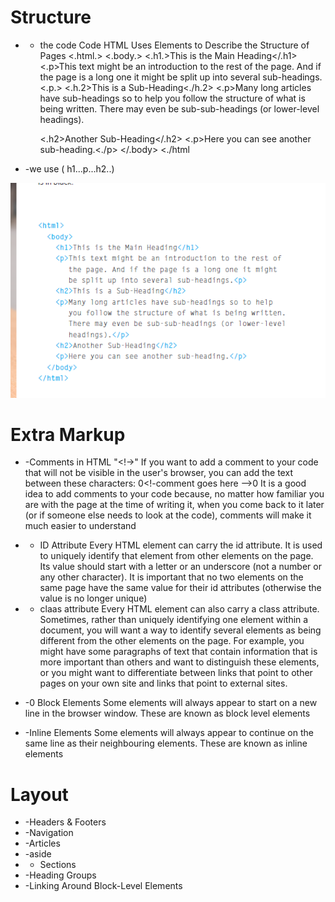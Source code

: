 # Structure

* - the code 
Code
HTML Uses Elements
to Describe the 
Structure of Pages
<.html.>
 <.body.>
 <.h1.>This is the Main Heading</.h1>
 <.p>This text might be an introduction to the rest of 
 the page. And if the page is a long one it might 
 be split up into several sub-headings.<.p.>
 <.h.2>This is a Sub-Heading<./h.2>
 <.p>Many long articles have sub-headings so to help 
 you follow the structure of what is being written. 
 There may even be sub-sub-headings (or lower-level 
 headings).</p>
 <.h2>Another Sub-Heading</.h2>
 <.p>Here you can see another sub-heading.<./p>
 </.body>
<./html

* -we use ( h1...p...h2..)

![image](PICTURE/read11.PNG)


# Extra Markup

* -Comments in HTML
 "<!->"
If you want to add a comment 
to your code that will not be 
visible in the user's browser, you 
can add the text between these 
characters:
0<!-comment goes here -->0
It is a good idea to add 
comments to your code because, 
no matter how familiar you 
are with the page at the time 
of writing it, when you come 
back to it later (or if someone 
else needs to look at the code), 
comments will make it much 
easier to understand


*  - ID Attribute
Every HTML element can carry 
the id attribute. It is used to 
uniquely identify that element 
from other elements on the 
page. Its value should start with 
a letter or an underscore (not a 
number or any other character).
It is important that no two 
elements on the same page 
have the same value for their id
attributes (otherwise the value is 
no longer unique)
* - claas attribute
Every HTML element can 
also carry a class attribute. 
Sometimes, rather than uniquely 
identifying one element within 
a document, you will want a 
way to identify several elements 
as being different from the 
other elements on the page. 
For example, you might have 
some paragraphs of text that 
contain information that is more 
important than others and want 
to distinguish these elements, or 
you might want to differentiate 
between links that point to other 
pages on your own site and links 
that point to external sites. 
* -0 Block Elements
Some elements will always 
appear to start on a new line in 
the browser window. These are 
known as block level elements
* -Inline Elements
Some elements will always 
appear to continue on the 
same line as their neighbouring 
elements. These are known as 
inline elements


# Layout




* -Headers & Footers
* -Navigation
* -Articles
* -aside 
* - Sections
* -Heading Groups
* -Linking Around 
Block-Level Elements
